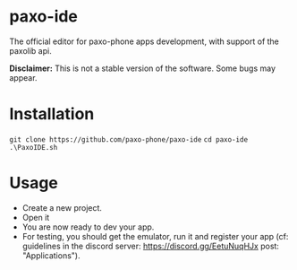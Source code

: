 # paxo-ide

The official editor for paxo-phone apps development, with support of the paxolib api.

**Disclaimer:** This is not a stable version of the software. Some bugs may appear.

# Installation
`git clone https://github.com/paxo-phone/paxo-ide` 
`cd paxo-ide` 
`.\PaxoIDE.sh` 

# Usage

- Create a new project.
- Open it
- You are now ready to dev your app.
- For testing, you should get the emulator, run it and register your app (cf: guidelines in the discord server: https://discord.gg/EetuNuqHJx post: "Applications").
